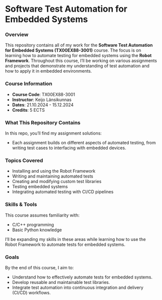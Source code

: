 # Software Test Automation for Embedded Systems

### Overview
This repository contains all of my work for the **Software Test Automation for Embedded Systems (TX00EX88-3001)** course. The focus is on learning how to automate testing for embedded systems using the **Robot Framework**. Throughout this course, I’ll be working on various assignments and projects that demonstrate my understanding of test automation and how to apply it in embedded environments.

### Course Information
- **Course Code**: TX00EX88-3001
- **Instructor**: Keijo Länsikunnas
- **Dates**: 21.10.2024 - 15.12.2024
- **Credits**: 5 ECTS

### What This Repository Contains
In this repo, you’ll find my assignment solutions:
- Each assignment builds on different aspects of automated testing, from writing test cases to interfacing with embedded devices.

### Topics Covered
- Installing and using the Robot Framework
- Writing and maintaining automated tests
- Creating and modifying custom test libraries
- Testing embedded systems
- Integrating automated testing with CI/CD pipelines

### Skills & Tools
This course assumes familiarity with:
- C/C++ programming
- Basic Python knowledge

I’ll be expanding my skills in these areas while learning how to use the Robot Framework to automate tests for embedded systems.

### Goals
By the end of this course, I aim to:
- Understand how to effectively automate tests for embedded systems.
- Develop reusable and maintainable test libraries.
- Integrate test automation into continuous integration and delivery (CI/CD) workflows.

